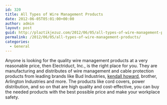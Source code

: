 ```yaml
---
id: 320
title: All Types of Wire Management Products
date: 2012-06-05T05:01:00+00:00
author: admin
layout: post
guid: http://plaztikjezuz.com/2012/06/05/all-types-of-wire-management-products/
permalink: /2012/06/05/all-types-of-wire-management-products/
categories:
  - General
---
```

Anyone is looking for the quality wire management products at a very reasonable price, then Electriduct, Inc., is the right place for you. They are manufacturing and distributes of wire management and cable protection products from leading brands like Bud Industries, [kendall howard](http://www.electriduct.com/Kendall-Howard.html), brother, Arlington Industries and more. The products like cord covers, power distribution, and so on that are high quality and cost-effective, you can buy the needed products with the best possible price and make your workplace safety.